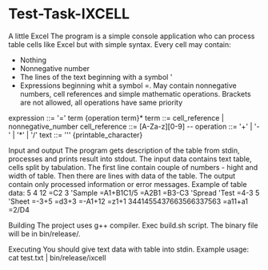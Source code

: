 # Test-Task-IXCELL

A little Excel
The program is a simple console application who can process table cells like Excel but with simple syntax. Every cell may contain:
- Nothing
- Nonnegative number
- The lines of the text beginning with a symbol '
- Expressions beginning whit a symbol =. May contain nonnegative numbers, cell references and simple mathematic operations. Brackets are not allowed, all operations have same priority

expression ::= '=' term {operation term}*
term ::= cell_reference | nonnegative_number
cell_reference ::= [A-Za-z][0-9] --
operation ::= '+' | '-' | '*' | '/'
text ::= '\'' {printable_character}

Input and output
The program gets description of the table from stdin, processes and prints result into stdout. The input data contains text table, cells split by tabulation. 
The first line contain couple of numbers - hight and width of table. Then there are lines with data of the table. The output contain only processed information or error messages.
Example of table data:
5	4
12	=C2	3	'Sample
=A1+B1C1/5	=A2B1	=B3-C3	'Spread
'Test	=4-3	5	'Sheet
=-3+5	=d3+3	=-A1+12
=z1+1	3441455437663566337563	=a11+a1	=2/D4

Building
The project uses g++ compiler. Exec build.sh script. The binary file will be in bin/release/.

Executing
You should give text data with table into stdin.
Example usage:
cat test.txt | bin/release/ixcell

